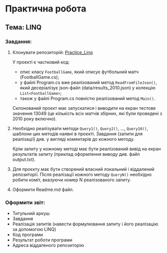 # Практична робота

## Тема: LINQ

### Завдання:

1. Клонувати репозиторій: [Practice_Linq](https://github.com/IlonaShevchenko/Practice_Linq.git)

   У проєкті є частковий код:
   - опис класу `FootballGame`, який описує футбольний матч (FootballGame.cs);
   - у файлі Program.cs вже реалізований метод `ReadFromFileJson()`, який десеріалізує json-файл (data/results_2010.json) у колекцію `List<FootballGame>`;
   - також у файлі Program.cs повністю реалізований метод `Main()`.

   Склонований проєкт має запускатися і виводити на екран тестове значення 13049 (це кількість всіх матчів збірних, які були проведені з 2010 року включно).

2. Необхідно реалізувати методи `Query1()`, `Query2()`, …, `Query10()`, шаблони цих методів наявні в проєкті. Завдання (запити для реалізації) див. у вигляді коментарів до кожного методу.

   Крім запиту у кожному методі має бути реалізований вивід на екран результатів запиту (приклад оформлення виводу див. файл output.txt).

3. Для проєкту має бути створений власний локальний і віддалений репозиторії. Після реалізації кожного методу `QueryN()` необхідно робити коміт, вказуючи номер N реалізованого запиту.

4. Оформити Readme.md файл.

### Оформити звіт:

- Титульний аркуш
- Завдання
- Реалізація запитів (навести формулювання запиту і його реалізацію за допомогою LINQ)
- Код програми
- Результат роботи програми
- Адреса віддаленого репозиторію
